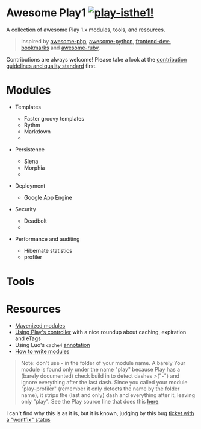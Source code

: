 # Awesome Play1 [![play-isthe1!](http://img.shields.io/badge/play-isthe1-red.svg?style=flat)](https://github.com/markets/awesome-ruby)

A collection of awesome Play 1.x modules, tools, and resources.

>Inspired by [awesome-php](https://github.com/ziadoz/awesome-php), [awesome-python](https://github.com/vinta/awesome-python), [frontend-dev-bookmarks](https://github.com/dypsilon/frontend-dev-bookmarks) and [awesome-ruby](https://github.com/markets/awesome-ruby).

Contributions are always welcome! Please take a look at the [contribution guidelines and quality standard](https://github.com/PerfectCarl/awesome-play1/blob/master/CONTRIBUTING.md) first.

# Modules

* Templates
  * Faster groovy templates
  * Rythm
  * Markdown
  * 
  
* Persistence
  * Siena 
  * Morphia
  * 
  
* Deployment
  * Google App Engine

* Security
  * Deadbolt
  * 
  
* Performance and auditing
  * Hibernate statistics
  * profiler
  
# Tools

# Resources

- [Mavenized modules](https://code.google.com/p/maven-play-plugin/wiki/MavenizedModules)
- [Using Play's controller](http://www.javabeat.net/using-controllers-in-play-framework/) with a nice roundup about caching, expiration and eTags
- Using Luo's `cache4` [annotation](https://code.google.com/p/maven-play-plugin/wiki/MavenizedModules)
- [How to write modules](http://www.packtpub.com/article/play-framework-introduction-writing-modules)
>  Note: don't use - in the folder of your module name. A barely 
>  Your module is found only under the name "play" because Play has a (barely documented) check build in to detect dashes >("-") and ignore everything after the last dash. Since you called your module "play-profiler" (remember it only detects the name by the folder name), it strips the (last and only) dash and everything after it, leaving only "play". See the Play source line that does this [here](https://github.com/playframework/play1/blob/1.2.x/framework/src/play/Play.java#L705).

I can't find why this is as it is, but it is known, judging by this bug [ticket with a "wontfix" status]( http://play.lighthouseapp.com/projects/57987/tickets/828-module-names-cant-contain-dash-characters)
